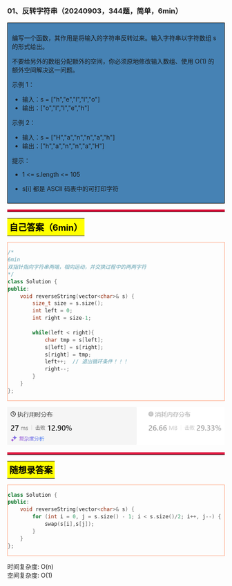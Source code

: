 ### 01、反转字符串（20240903，344题，简单，6min）
<div style="border: 1px solid black; padding: 10px; background-color: SteelBlue;">

编写一个函数，其作用是将输入的字符串反转过来。输入字符串以字符数组 s 的形式给出。

不要给另外的数组分配额外的空间，你必须原地修改输入数组、使用 O(1) 的额外空间解决这一问题。

 

示例 1：

- 输入：s = ["h","e","l","l","o"]
- 输出：["o","l","l","e","h"]

示例 2：

- 输入：s = ["H","a","n","n","a","h"]
- 输出：["h","a","n","n","a","H"]
 

提示：

- 1 <= s.length <= 105
- s[i] 都是 ASCII 码表中的可打印字符

  </p>
</div>

<hr style="border-top: 5px solid #DC143C;">
<table>
  <tr>
    <td bgcolor="Yellow" style="padding: 5px; border: 0px solid black;">
      <span style="font-weight: bold; font-size: 20px;color: black;">
      自己答案（6min）
      </span>
    </td>
  </tr>
</table>
<div style="padding: 0px; border: 1.5px solid LightSalmon; margin-bottom: 10px;">

```C++ {.line-numbers}
/*
6min
双指针指向字符串两端，相向运动，并交换过程中的两两字符
*/
class Solution {
public:
    void reverseString(vector<char>& s) {
        size_t size = s.size();
        int left = 0;
        int right = size-1;

        while(left < right){
            char tmp = s[left];
            s[left] = s[right];
            s[right] = tmp;
            left++;  // 退出循环条件！！！
            right--;
        }
    }
};
```

</div>

![alt text](image/c510a59bf584f6469121a4d6a4f34c6.png)

<hr style="border-top: 5px solid #DC143C;">

<table>
  <tr>
    <td bgcolor="Yellow" style="padding: 5px; border: 0px solid black;">
      <span style="font-weight: bold; font-size: 20px;color: black;">
      随想录答案
      </span>
    </td>
  </tr>
</table>

<div style="padding: 0px; border: 1.5px solid LightSalmon; margin-bottom: 10px">

```C++ {.line-numbers}
class Solution {
public:
    void reverseString(vector<char>& s) {
        for (int i = 0, j = s.size() - 1; i < s.size()/2; i++, j--) {
            swap(s[i],s[j]);
        }
    }
};
```
</div>

时间复杂度: O(n)  
空间复杂度: O(1)